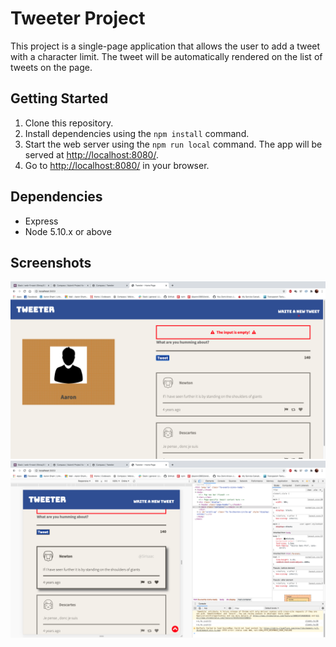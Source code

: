 # Tweeter Project

This project is a single-page application that allows the user to add a tweet with a character limit. The tweet will be automatically rendered on the list of tweets on the page.

## Getting Started

1. Clone this repository.
2. Install dependencies using the `npm install` command.
3. Start the web server using the `npm run local` command. The app will be served at <http://localhost:8080/>.
4. Go to <http://localhost:8080/> in your browser.

## Dependencies

- Express
- Node 5.10.x or above

## Screenshots
!["Screenshot of desktop view with an empty input"](https://github.com/aaron3993/tweeter/blob/master/docs/desktop-empty.png?raw=true)
!["Screenshot of mobile view while hovering a tweet"](https://github.com/aaron3993/tweeter/blob/master/docs/mobile-hover-tweet.png?raw=true)
